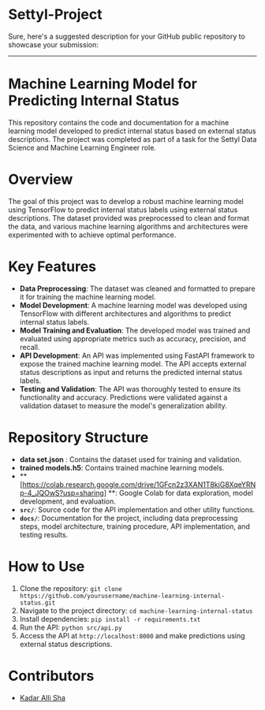 # Settyl-Project

Sure, here's a suggested description for your GitHub public repository to showcase your submission:

---

# Machine Learning Model for Predicting Internal Status

This repository contains the code and documentation for a machine learning model developed to predict internal status based on external status descriptions. The project was completed as part of a task for the Settyl Data Science and Machine Learning Engineer role.

# Overview

The goal of this project was to develop a robust machine learning model using TensorFlow to predict internal status labels using external status descriptions. The dataset provided was preprocessed to clean and format the data, and various machine learning algorithms and architectures were experimented with to achieve optimal performance.

# Key Features

- **Data Preprocessing**: The dataset was cleaned and formatted to prepare it for training the machine learning model.
- **Model Development**: A machine learning model was developed using TensorFlow with different architectures and algorithms to predict internal status labels.
- **Model Training and Evaluation**: The developed model was trained and evaluated using appropriate metrics such as accuracy, precision, and recall.
- **API Development**: An API was implemented using FastAPI framework to expose the trained machine learning model. The API accepts external status descriptions as input and returns the predicted internal status labels.
- **Testing and Validation**: The API was thoroughly tested to ensure its functionality and accuracy. Predictions were validated against a validation dataset to measure the model's generalization ability.

# Repository Structure

- **data set.json** : Contains the dataset used for training and validation.
- **trained models.h5**: Contains trained machine learning models.
- ** [https://colab.research.google.com/drive/1GFcn2z3XAN1T8kjG8XqeYRNp-4_JQOwS?usp=sharing] **: Google Colab for data exploration, model development, and evaluation.
- **`src/`**: Source code for the API implementation and other utility functions.
- **`docs/`**: Documentation for the project, including data preprocessing steps, model architecture, training procedure, API implementation, and testing results.

# How to Use

1. Clone the repository: `git clone https://github.com/yourusername/machine-learning-internal-status.git`
2. Navigate to the project directory: `cd machine-learning-internal-status`
3. Install dependencies: `pip install -r requirements.txt`
4. Run the API: `python src/api.py`
5. Access the API at `http://localhost:8000` and make predictions using external status descriptions.

# Contributors

- [Kadar Alli Sha](https://github.com/Kadar5692)
